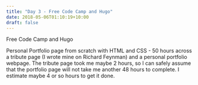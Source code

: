 ```yaml
---
title: "Day 3 - Free Code Camp and Hugo"
date: 2018-05-06T01:10:19+10:00
draft: false
---
```

Free Code Camp and Hugo

Personal Portfolio page from scratch with HTML and CSS - 50 hours across a tribute page (I wrote mine on Richard Feynman) and a personal portfolio webpage. The tribute page took me maybe 2 hours, so I can safely assume that the portfolio page will not take me another 48 hours to complete. I estimate maybe 4 or so hours to get it done.
